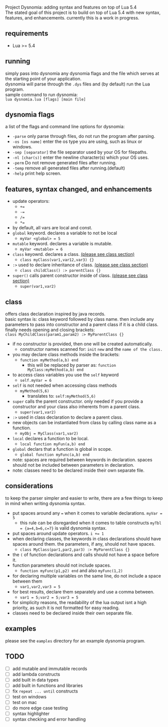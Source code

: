 
Project Dysnomia: adding syntax and features on top of Lua 5.4  
The stated goal of this project is to build on top of Lua 5.4 with new syntax, features, and enhancements.
currently this is a work in progress.
  
## requirements
 - Lua >= 5.4

## running
simply pass into dysnomia any dysnomia flags and the file which serves at the starting point of your application.  
dysnomia will parse through the ```.dys``` files and (by default) run the Lua program.     
sample command to run dysnomia:  
``lua dysnomia.lua [flags] [main file]``  

## dysnomia flags
a list of the flags and command line options for dysnomia:  
 - ```-parse```  only parse through files, do not run the program after parsing.
 - ```-os [os name]```  enter the os type you are using, such as linux or windows.
 - ```-sep [separator]```  the file separator used by your OS for filepaths.
- ```-nl [char(s)]```  enter the newline character(s) which your OS uses.
 - ```-perm```  Do not remove generated files after running.
 - ```-temp```  remove all generated files after running.(default)
 - ```-help```  print help screen.  

## features, syntax changed, and enhancements
- update operators:
  - ```+=``` 
  - ```-=``` 
  - ```/=``` 
  - ```*=```
- by default, all vars are local and const.
- ```global``` keyword. declares a variable to not be local
  - ```myVar <global> = 5```
- ```mutable``` keyword. declares a variable is mutable.
  - ```myVar <mutable> = 6```
- ```class``` keyowrd. declares a class. [(please see class section)](#class)
  - ```class myClass(var1,var12,var3) {}```
- ```:>``` used to declare inheritance of class. [(please see class section)](#class)
  - ```class childClass() :> parentClass {}```
- ```super()``` calls parent constructor inside of class. [(please see class section)](#class)
  - ``super(var1,var2)``

## class
offers class declaration inspired by java records.  
basic syntax is: class keyword followed by class name. then include any parameters to pass into constructor and a parent class if it is a child class. finally needs opening and closing brackets:    
```class MyChildClass(param1,param2) :> MyParentClass {}```
- if no constructor is provided, then one will be created automatically.  
  - constructor names scanned for: ``init`` ``new`` and the ``name of the class.``
- you may declare class methods inside the brackets:
  - ```function myMethod(a,b) end```
    - this will be replaced by parser as: ```function MyClass:myMethod(a,b) end```
- to access class variables you use the ```self``` keyword
  - ```self.myVar = 6```
- ```self``` is not needed when accessing class methods
  - ```myMethod(5,6)``` 
    - translates to: ```self:myMethod(5,6)```
- ``super`` calls the parent constructor. only needed if you provide a constructor and your class also inherents from a parent class.
  - ```super(var1,var2) ```
- ```:>``` used in class declaration to declare a parent class.
- new objects can be instantiated from class by calling class name as a function.  
  - ```myObj = MyClass(var1,var2)```
- ``local`` declares a function to be local.
  - ```local function myFun(a,b) end```
- ``global`` declars that a function is global in scope.
  - ``global function myFunc(a,b) end``
- note: spaces are required between keywords in declaration. spaces should not be included between parameters in declaration.
- note: classes need to be declared inside their own separate file.

## considerations
to keep the parser simpler and easier to write, there are a few things to keep in mind when writing dysnomia syntax.
- put spaces around any ```=``` when it comes to variable declarations. ``myVar = 5``
  - this rule can be disregarded when it comes to table constructs ```myTbl = {a=4,b=6,c=7}``` is valid dysnomia syntax.
- put spaces around update operators. ```i += 1``` 
- when declaring classes, the keywords in class declarations should have spaces around them. the parameters, if any, should not have spaces.
  - ```class MyClass(par1,par2,par3) :> MyParentClass {}```
- the `(` of function declarations and calls should not have a space before it.
- function parameters should not include spaces.
  - ```function myFunc(p1,p2) end``` and also ``myFunc(1,2)``
- for declaring multiple variables on the same line, do not include a space between them
  - ```var1,var2,var3 = 5```
- for best results, declare them separately and use a comma between.
  - ````var1 = 5;var2 = 5;var3 = 5````
- for simplicity reasons, the readability of the lua output isnt a high priority, as such it is not formatted for easy reading.
- classes need to be declared inside their own separate file.

## examples
  please see the ``eamples`` directory for an example dysnomia program.

## TODO
- [ ] add mutable and immutable records
- [ ] add lambda constructs
- [ ] add built in data types
- [ ] add built in functions and libraries
- [ ] fix ```repeat ... until``` constructs
- [ ] test on windows
- [ ] test on mac
- [ ] do more edge case testing
- [ ] syntax highlighter
- [ ] syntax checking and error handling